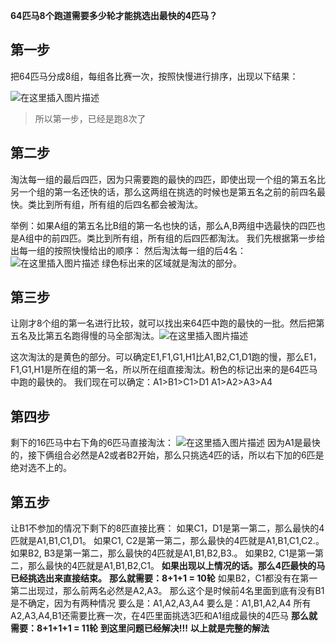 **64匹马8个跑道需要多少轮才能挑选出最快的4匹马？**



## 第一步

把64匹马分成8组，每组各比赛一次，按照快慢进行排序，出现以下结果：

![在这里插入图片描述](https://www.pianshen.com/images/828/77cf88eb63a9854810101333428c9a24.png)

> 所以第一步，已经是跑8次了

## 第二步

淘汰每一组的最后四匹，因为只需要跑的最快的四匹，即使出现一个组的第五名比另一个组的第一名还快的话，那么这两组在挑选的时候也是第五名之前的前四名最快。类比到所有组，所有组的后四名都会被淘汰。

举例：如果A组的第五名比B组的第一名也快的话，那么A,B两组中选最快的四匹也是A组中的前四匹。类比到所有组，所有组的后四匹都淘汰。
我们先根据第一步给出每一组的按照快慢给出的顺序：
然后淘汰每一组的后4名：
![在这里插入图片描述](https://www.pianshen.com/images/62/78fbe4093f1f6a939322995159de0416.png)
绿色标出来的区域就是淘汰的部分。

## 第三步

让刚才8个组的第一名进行比较，就可以找出来64匹中跑的最快的一批。然后把第五名及比第五名跑得慢的马全部淘汰。![在这里插入图片描述](https://www.pianshen.com/images/778/7bac6779902d983d29486411c3041872.png)

这次淘汰的是黄色的部分。可以确定E1,F1,G1,H1比A1,B2,C1,D1跑的慢，那么E1，F1,G1,H1是所在组的第一名，所以所在组直接淘汰。粉色的标记出来的是64匹马中跑的最快的。
我们现在可以确定：A1>B1>C1>D1 A1>A2>A3>A4

## 第四步

剩下的16匹马中右下角的6匹马直接淘汰：
![在这里插入图片描述](https://www.pianshen.com/images/976/61eac2090969fa01f5eb811828d60758.png)
因为A1是最快的，接下俩组合必然是A2或者B2开始，那么只挑选4匹的话，所以右下加的6匹是绝对选不上的。

## 第五步

让B1不参加的情况下剩下的8匹直接比赛：
如果C1，D1是第一第二，那么最快的4匹就是A1,B1,C1,D1。
如果C1, C2是第一第二，那么最快的4匹就是A1,B1,C1,C2.。
如果B2, B3是第一第二，那么最快的4匹就是A1,B1,B2,B3.。
如果B2, C1是第一第二，那么最快的4匹就是A1,B1,B2,C1。
**如果出现以上情况的话。那么4匹最快的马已经挑选出来直接结束。**
**那么就需要：8+1+1 = 10轮**
如果B2，C1都没有在第一第二出现过，那么前两名必然是A2,A3。
那么这个是时候前4名里面到底有没有B1是不确定，因为有两种情况
要么是：A1,A2,A3,A4
要么是：A1,B1,A2,A4
所有A2,A3,A4,B1还需要比赛一次，在4匹里面挑选3匹和A1组成最快的4匹马
**那么就需要：8+1+1+1 = 11轮**
**到这里问题已经解决!!!**
**以上就是完整的解法**